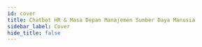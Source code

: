 ```yaml
---
id: cover
title: Chatbot HR & Masa Depan Manajemen Sumber Daya Manusia
sidebar_label: Cover
hide_title: false
---
```

